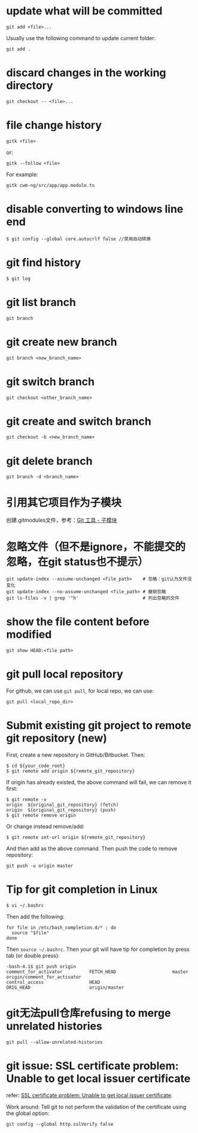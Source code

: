 # update what will be committed
```
git add <file>...
```
Usually use the following command to update current folder:
```
git add .
```

# discard changes in the working directory
```
git checkout -- <file>...
```
# file change history
```
gitk <file>
```
or:
```
gitk --follow <file>
```
For example:
```
gitk cwm-ng/src/app/app.module.ts
```

# disable converting to windows line end
```
$ git config --global core.autocrlf false //禁用自动转换
```

# git find history
```
$ git log
```

# git list branch
```
git branch
```

# git create new branch
```
git branch <new_branch_name>
```

# git switch branch
```
git checkout <other_branch_name>
```

# git create and switch branch
```
git checkout -b <new_branch_name>
```

# git delete branch
```
git branch -d <branch_name>
```

# 引用其它项目作为子模块
创建.gitmodules文件，参考：[Git 工具 - 子模块](https://git-scm.com/book/zh/v1/Git-%E5%B7%A5%E5%85%B7-%E5%AD%90%E6%A8%A1%E5%9D%97)

# 忽略文件（但不是ignore，不能提交的忽略，在git status也不提示）
```
git update-index --assume-unchanged <file_path>    # 忽略：git认为文件没变化
git update-index --no-assume-unchanged <file_path> # 撤销忽略
git ls-files -v | grep '^h'                        # 列出忽略的文件
```

# show the file content before modified
```
git show HEAD:<file path>
```

# git pull local repository
For github, we can use `git pull`, for local repo, we can use:
```
git pull <local_repo_dir>
```

# Submit existing git project to remote git repository (new)
First, create a new repository in GitHub/Bitbucket. Then:
```
$ cd ${your_code_root}
$ git remote add origin ${remote_git_repository}
```
If origin has already existed, the above command will fail, we can remove it first:
```
$ git remote -v
origin  ${original_git_repository} (fetch)
origin  ${original_git_repository} (push)
$ git remote remove origin
```
Or change instead remove/add:
```
$ git remote set-url origin ${remote_git_repository}
```
And then add as the above command. Then push the code to remove repository:
```
git push -u origin master
```

# Tip for git completion in Linux
```
$ vi ~/.bashrc
```
Then add the following:
```
for file in /etc/bash_completion.d/* ; do
  source "$file"
done
```
Then `source ~/.bashrc`. Then your git will have tip for completion by press tab (or double press):
```
-bash-4.1$ git push origin 
comment_for_activator          FETCH_HEAD                     master                         origin/comment_for_activator 
control_access                 HEAD                           ORIG_HEAD                      origin/master
```

# git无法pull仓库refusing to merge unrelated histories
```
git pull --allow-unrelated-histories
```

# git issue: SSL certificate problem: Unable to get local issuer certificate
refer: [SSL certificate problem: Unable to get local issuer certificate](https://confluence.atlassian.com/bitbucketserverkb/ssl-certificate-problem-unable-to-get-local-issuer-certificate-816521128.html). 

Work around: Tell git to not perform the validation of the certificate using the global option:

```
git config --global http.sslVerify false
```
